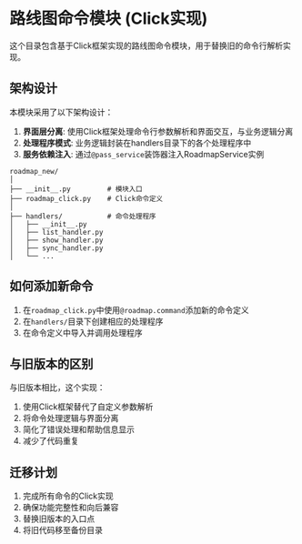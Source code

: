 # 路线图命令模块 (Click实现)

这个目录包含基于Click框架实现的路线图命令模块，用于替换旧的命令行解析实现。

## 架构设计

本模块采用了以下架构设计：

1. **界面层分离**: 使用Click框架处理命令行参数解析和界面交互，与业务逻辑分离
2. **处理程序模式**: 业务逻辑封装在handlers目录下的各个处理程序中
3. **服务依赖注入**: 通过`@pass_service`装饰器注入RoadmapService实例

```
roadmap_new/
│
├── __init__.py         # 模块入口
├── roadmap_click.py    # Click命令定义
│
├── handlers/           # 命令处理程序
│   ├── __init__.py
│   ├── list_handler.py
│   ├── show_handler.py
│   ├── sync_handler.py
│   └── ...
```

## 如何添加新命令

1. 在`roadmap_click.py`中使用`@roadmap.command`添加新的命令定义
2. 在`handlers/`目录下创建相应的处理程序
3. 在命令定义中导入并调用处理程序

## 与旧版本的区别

与旧版本相比，这个实现：

1. 使用Click框架替代了自定义参数解析
2. 将命令处理逻辑与界面分离
3. 简化了错误处理和帮助信息显示
4. 减少了代码重复

## 迁移计划

1. 完成所有命令的Click实现
2. 确保功能完整性和向后兼容
3. 替换旧版本的入口点
4. 将旧代码移至备份目录
